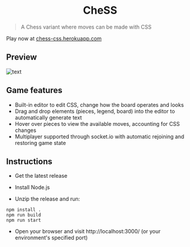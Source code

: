 <h1 align="center">CheSS</h1>

> A Chess variant where moves can be made with CSS

Play now at [chess-css.herokuapp.com](https://chess-css.herokuapp.com/)

<h2>Preview</h2> 

![text](https://i.imgur.com/GdAaxjN.png)

<h2>Game features</h2> 

- Built-in editor to edit CSS, change how the board operates and looks
- Drag and drop elements (pieces, legend, board) into the editor to automatically generate text
- Hover over pieces to view the available moves, accounting for CSS changes
- Multiplayer supported through socket.io with automatic rejoining and restoring game state

<h2>Instructions</h2> 

* Get the latest release

* Install Node.js

* Unzip the release and run:

```
npm install .
npm run build
npm run start
```

* Open your browser and visit http://localhost:3000/ (or your environment's specified port)
